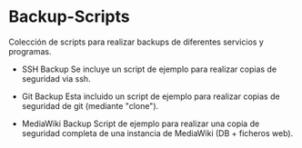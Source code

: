 # Backup-Scripts
Colección de scripts para realizar backups de diferentes servicios y programas.

- SSH Backup
  Se incluye un script de ejemplo para realizar copias de seguridad via ssh.

- Git Backup
  Esta incluido un script de ejemplo para realizar copias de seguridad de git (mediante "clone").

- MediaWiki Backup
  Script de ejemplo para realizar una copia de seguridad completa de una instancia de MediaWiki (DB + ficheros web).
